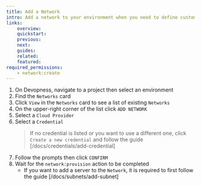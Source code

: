 ```yaml
---
title: Add a Network
intro: Add a network to your environment when you need to define custom network topology. Resources (such as Servers and Applications) deployed to different networks, will be completely isolated from each other.
links:
    overview:
    quickstart:
    previous:
    next:
    guides:
    related:
    featured:
required_permissions:
    - network:create
---
```


1. On Devopness, navigate to a project then select an environment
1. Find the `Networks` card
1. Click `View` in the `Networks` card to see a list of existing `Networks`
1. On the upper-right corner of the list click `ADD NETWORK`
1. Select a `Cloud Provider`
1. Select a `Credential`
    > If no credential is listed or you want to use a different one, click `Create a new credential` and follow the guide [/docs/credentials/add-credential]
1. Follow the prompts then click `CONFIRM`
1. Wait for the `network:provision` action to be completed
    - If you want to add a server to the `Network`, it is required to first follow the guide [/docs/subnets/add-subnet]
